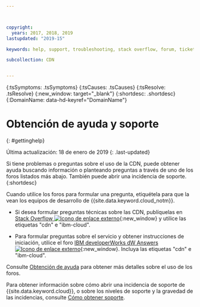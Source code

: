 ```yaml
---



copyright:
  years: 2017, 2018, 2019
lastupdated: "2019-15"

keywords: help, support, troubleshooting, stack overflow, forum, ticket, questions

subcollection: CDN


---
```


<!-- Common attributes used in the template are defined as follows: -->
{:tsSymptoms: .tsSymptoms} 
{:tsCauses: .tsCauses} 
{:tsResolve: .tsResolve} 
{:new_window: target="_blank"}
{:shortdesc: .shortdesc}
{:DomainName: data-hd-keyref="DomainName"}

<!-- # {{site.data.keyword.blockstorageshort}} troubleshooting
{: #ts} -->
<!-- Provide an appropriate ID above -->

<!-- IN PROGRESS - AUDIENCE BLUE, STAGING ONLY -->


<!-- This is the template for troubleshooting topics.  -->

<!-- The short description section should include the service long name and "Bluemix" for search optimization. Example short description: -->

<!-- Add a heading and content for how to get help and support. Use this template for beta and GA services:  -->
# Obtención de ayuda y soporte 
{: #gettinghelp}

Última actualización: 18 de enero de 2019
{: .last-updated}

Si tiene problemas o preguntas sobre el uso de la CDN, puede obtener ayuda buscando información o planteando preguntas a través de uno de los foros listados más abajo. También puede abrir una incidencia de soporte.
{:shortdesc}

Cuando utilice los foros para formular una pregunta, etiquétela para que la vean los equipos de desarrollo de {{site.data.keyword.cloud_notm}}.

* Si desea formular preguntas técnicas sobre las CDN, publíquelas en [Stack Overflow ![Icono de enlace externo](../../icons/launch-glyph.svg "Icono de enlace externo")](https://stackoverflow.com/search?q=cdn+ibm-cloud){:new_window} y utilice las etiquetas "cdn" e "ibm-cloud".
<!--Insert the appropriate dW Answers tag for your service for <service_keyword> in URL below:  -->
* Para formular preguntas sobre el servicio y obtener instrucciones de iniciación, utilice el foro [IBM developerWorks dW Answers ![Icono de enlace externo](../../icons/launch-glyph.svg "Icono de enlace externo")](https://developer.ibm.com/answers/topics/cdn.html?smartspace=bluemix){:new_window}. Incluya las etiquetas "cdn" e "ibm-cloud".

Consulte [Obtención de ayuda](/docs/get-support?topic=get-support-using-avatar#using-avatar) para obtener más detalles sobre el uso de los foros.

Para obtener información sobre cómo abrir una incidencia de soporte de {{site.data.keyword.cloud}}, o sobre los niveles de soporte y la gravedad de las incidencias, consulte [Cómo obtener soporte](/docs/get-support?topic=get-support-getting-customer-support).
